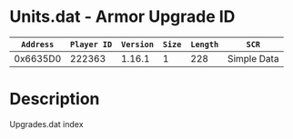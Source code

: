 # Units.dat - Armor Upgrade ID

| `Address` | `Player ID` | `Version` | `Size` | `Length` | `SCR` |
| ---------- | ----------- | --------- | ------ | -------- | ---- |
| 0x6635D0 | 222363 | 1.16.1 | 1 | 228 | Simple Data |

# Description

Upgrades.dat index